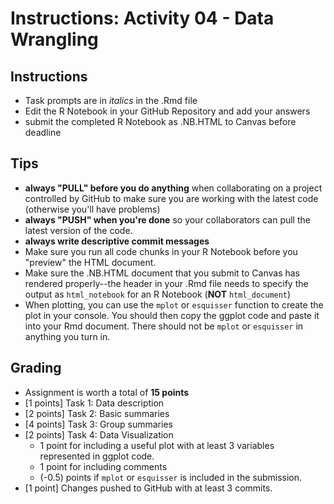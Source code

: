 # Instructions: Activity 04 - Data Wrangling 



## Instructions 
- Task prompts are in *italics* in the .Rmd file
- Edit the R Notebook in your GitHub Repository and add your answers
- submit the completed R Notebook as .NB.HTML to Canvas before deadline


## Tips

- **always "PULL" before you do anything** when collaborating on a project controlled by GitHub to make sure you are working with the latest code (otherwise you'll have problems) 
- **always "PUSH" when you're done** so your collaborators can pull the latest version of the code.
- **always write descriptive commit messages** 
- Make sure you run all code chunks in your R Notebook before you "preview" the HTML document.  
- Make sure the .NB.HTML document that you submit to Canvas has rendered properly--the header in your .Rmd file needs to specify the output as `html_notebook` for an R Notebook (**NOT** `html_document`)
- When plotting, you can use the `mplot` or `esquisser` function to create the plot in your console. You should then copy the ggplot code and paste it into your Rmd document. There should not be `mplot` or `esquisser` in anything you turn in. 

## Grading

- Assignment is worth a total of **15 points**
- [1 points] Task 1: Data description
- [2 points] Task 2: Basic summaries
- [4 points] Task 3: Group summaries
- [2 points] Task 4: Data Visualization
    - 1 point for including a useful plot with at least 3 variables represented in ggplot code.
    - 1 point for including comments
    - (-0.5) points if `mplot` or `esquisser` is included in the submission. 
- [1 point] Changes pushed to GitHub with at least 3 commits. 


